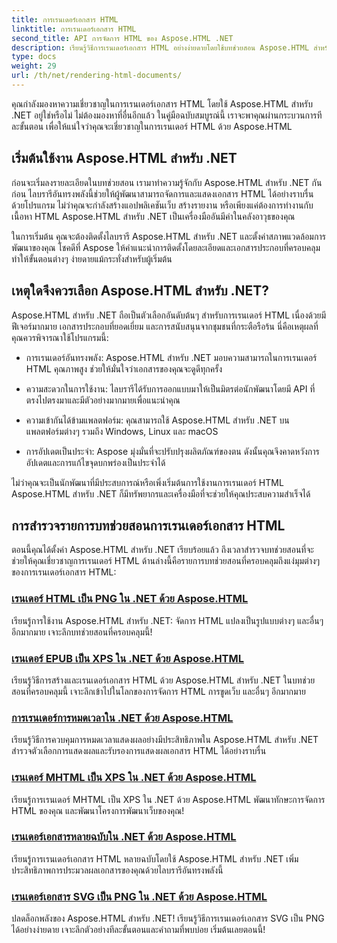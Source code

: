 ```yaml
---
title: การเรนเดอร์เอกสาร HTML
linktitle: การเรนเดอร์เอกสาร HTML
second_title: API การจัดการ HTML ของ Aspose.HTML .NET
description: เรียนรู้วิธีการเรนเดอร์เอกสาร HTML อย่างง่ายดายโดยใช้บทช่วยสอน Aspose.HTML สำหรับ .NET สำรวจรายการบทช่วยสอนที่ครอบคลุมเพื่อเชี่ยวชาญการเรนเดอร์ HTML
type: docs
weight: 29
url: /th/net/rendering-html-documents/
---
```


คุณกำลังมองหาความเชี่ยวชาญในการเรนเดอร์เอกสาร HTML โดยใช้ Aspose.HTML สำหรับ .NET อยู่ใช่หรือไม่ ไม่ต้องมองหาที่อื่นอีกแล้ว ในคู่มือฉบับสมบูรณ์นี้ เราจะพาคุณผ่านกระบวนการทีละขั้นตอน เพื่อให้แน่ใจว่าคุณจะเชี่ยวชาญในการเรนเดอร์ HTML ด้วย Aspose.HTML

## เริ่มต้นใช้งาน Aspose.HTML สำหรับ .NET

ก่อนจะเริ่มลงรายละเอียดในบทช่วยสอน เรามาทำความรู้จักกับ Aspose.HTML สำหรับ .NET กันก่อน ไลบรารีอันทรงพลังนี้ช่วยให้ผู้พัฒนาสามารถจัดการและแสดงเอกสาร HTML ได้อย่างราบรื่นด้วยโปรแกรม ไม่ว่าคุณจะกำลังสร้างแอปพลิเคชันเว็บ สร้างรายงาน หรือเพียงแค่ต้องการทำงานกับเนื้อหา HTML Aspose.HTML สำหรับ .NET เป็นเครื่องมืออันมีค่าในคลังอาวุธของคุณ

ในการเริ่มต้น คุณจะต้องติดตั้งไลบรารี Aspose.HTML สำหรับ .NET และตั้งค่าสภาพแวดล้อมการพัฒนาของคุณ โชคดีที่ Aspose ให้คำแนะนำการติดตั้งโดยละเอียดและเอกสารประกอบที่ครอบคลุม ทำให้ขั้นตอนต่างๆ ง่ายดายแม้กระทั่งสำหรับผู้เริ่มต้น

## เหตุใดจึงควรเลือก Aspose.HTML สำหรับ .NET?

Aspose.HTML สำหรับ .NET ถือเป็นตัวเลือกอันดับต้นๆ สำหรับการเรนเดอร์ HTML เนื่องด้วยมีฟีเจอร์มากมาย เอกสารประกอบที่ยอดเยี่ยม และการสนับสนุนจากชุมชนที่กระตือรือร้น นี่คือเหตุผลที่คุณควรพิจารณาใช้โปรแกรมนี้:

- การเรนเดอร์อันทรงพลัง: Aspose.HTML สำหรับ .NET มอบความสามารถในการเรนเดอร์ HTML คุณภาพสูง ช่วยให้มั่นใจว่าเอกสารของคุณจะดูดีทุกครั้ง

- ความสะดวกในการใช้งาน: ไลบรารีได้รับการออกแบบมาให้เป็นมิตรต่อนักพัฒนาโดยมี API ที่ตรงไปตรงมาและมีตัวอย่างมากมายเพื่อแนะนำคุณ

- ความเข้ากันได้ข้ามแพลตฟอร์ม: คุณสามารถใช้ Aspose.HTML สำหรับ .NET บนแพลตฟอร์มต่างๆ รวมถึง Windows, Linux และ macOS

- การอัปเดตเป็นประจำ: Aspose มุ่งมั่นที่จะปรับปรุงผลิตภัณฑ์ของตน ดังนั้นคุณจึงคาดหวังการอัปเดตและการแก้ไขจุดบกพร่องเป็นประจำได้

ไม่ว่าคุณจะเป็นนักพัฒนาที่มีประสบการณ์หรือเพิ่งเริ่มต้นการใช้งานการเรนเดอร์ HTML Aspose.HTML สำหรับ .NET ก็มีทรัพยากรและเครื่องมือที่จะช่วยให้คุณประสบความสำเร็จได้

## การสำรวจรายการบทช่วยสอนการเรนเดอร์เอกสาร HTML

ตอนนี้คุณได้ตั้งค่า Aspose.HTML สำหรับ .NET เรียบร้อยแล้ว ถึงเวลาสำรวจบทช่วยสอนที่จะช่วยให้คุณเชี่ยวชาญการเรนเดอร์ HTML ด้านล่างนี้คือรายการบทช่วยสอนที่ครอบคลุมถึงแง่มุมต่างๆ ของการเรนเดอร์เอกสาร HTML:

### [เรนเดอร์ HTML เป็น PNG ใน .NET ด้วย Aspose.HTML](./render-html-as-png/)
เรียนรู้การใช้งาน Aspose.HTML สำหรับ .NET: จัดการ HTML แปลงเป็นรูปแบบต่างๆ และอื่นๆ อีกมากมาย เจาะลึกบทช่วยสอนที่ครอบคลุมนี้!
### [เรนเดอร์ EPUB เป็น XPS ใน .NET ด้วย Aspose.HTML](./render-epub-as-xps/)
เรียนรู้วิธีการสร้างและเรนเดอร์เอกสาร HTML ด้วย Aspose.HTML สำหรับ .NET ในบทช่วยสอนที่ครอบคลุมนี้ เจาะลึกเข้าไปในโลกของการจัดการ HTML การขูดเว็บ และอื่นๆ อีกมากมาย
### [การเรนเดอร์การหมดเวลาใน .NET ด้วย Aspose.HTML](./rendering-timeout/)
เรียนรู้วิธีการควบคุมการหมดเวลาแสดงผลอย่างมีประสิทธิภาพใน Aspose.HTML สำหรับ .NET สำรวจตัวเลือกการแสดงผลและรับรองการแสดงผลเอกสาร HTML ได้อย่างราบรื่น
### [เรนเดอร์ MHTML เป็น XPS ใน .NET ด้วย Aspose.HTML](./render-mhtml-as-xps/)
 เรียนรู้การเรนเดอร์ MHTML เป็น XPS ใน .NET ด้วย Aspose.HTML พัฒนาทักษะการจัดการ HTML ของคุณ และพัฒนาโครงการพัฒนาเว็บของคุณ!
### [เรนเดอร์เอกสารหลายฉบับใน .NET ด้วย Aspose.HTML](./render-multiple-documents/)
เรียนรู้การเรนเดอร์เอกสาร HTML หลายฉบับโดยใช้ Aspose.HTML สำหรับ .NET เพิ่มประสิทธิภาพการประมวลผลเอกสารของคุณด้วยไลบรารีอันทรงพลังนี้
### [เรนเดอร์เอกสาร SVG เป็น PNG ใน .NET ด้วย Aspose.HTML](./render-svg-doc-as-png/)
ปลดล็อกพลังของ Aspose.HTML สำหรับ .NET! เรียนรู้วิธีการเรนเดอร์เอกสาร SVG เป็น PNG ได้อย่างง่ายดาย เจาะลึกตัวอย่างทีละขั้นตอนและคำถามที่พบบ่อย เริ่มต้นเลยตอนนี้!